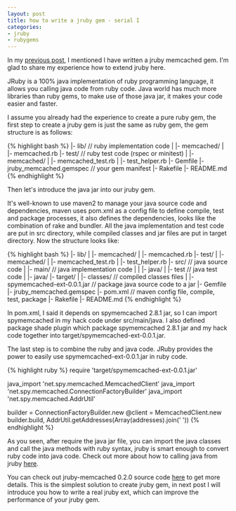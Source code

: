 ```yaml
---
layout: post
title: how to write a jruby gem - serial I
categories:
- jruby
- rubygems
---
```

In my [previous post][0], I mentioned I have written a jruby memcached
gem.  I'm glad to share my experience how to extend jruby here.

JRuby is a 100% java implementation of ruby programming language, it
allows you calling java code from ruby code. Java world has much more
libraries than ruby gems, to make use of those java jar, it makes your
code easier and faster.

I assume you already had the experience to create a pure ruby gem, the
first step to create a jruby gem is just the same as ruby gem, the gem
structure is as follows:

{% highlight bash %}
|- lib/                   // ruby implementation code
|   |- memcached/
|   |- memcached.rb
|- test/                  // ruby test code (rspec or minitest)
|   |- memcached/
|   |- memcached_test.rb
|   |- test_helper.rb
|- Gemfile
|- jruby_memcached.gemspec // your gem manifest
|- Rakefile
|- README.md
{% endhighlight %}

Then let's introduce the java jar into our jruby gem.

It's well-known to use maven2 to manage your java source code and
dependencies, maven uses pom.xml as a config file to define compile,
test and package processes, it also defines the dependencies, looks
like the combination of rake and bundler. All the java implementation
and test code are put in src directory, while compiled classes and jar
files are put in target directory. Now the structure looks like:

{% highlight bash %}
|- lib/
|   |- memcached/
|   |- memcached.rb
|- test/
|   |- memcached/
|   |- memcached_test.rb
|   |- test_helper.rb
|- src/                    // java source code
|   |- main/               // java implementation code
|   |   |- java/
|   |- test                // java test code
|       |- java/
|- target/
|   |- classes/            // compiled classes files
|   |- spymemcached-ext-0.0.1.jar // package java source code to a jar
|- Gemfile
|- jruby_memcached.gemspec
|- pom.xml                 // maven config file, compile, test, package
|- Rakefile
|- README.md
{% endhighlight %}

In pom.xml, I said it depends on spymemcached 2.8.1 jar, so I can import
spymemcached in my hack code under src/main/java. I also defined package
shade plugin which package spymemcached 2.8.1 jar and my hack code
together into target/spymemcached-ext-0.0.1.jar.

The last step is to combine the ruby and java code. JRuby provides the
power to easily use spymemcached-ext-0.0.1.jar in ruby code.

{% highlight ruby %}
require 'target/spymemcached-ext-0.0.1.jar'

java_import 'net.spy.memcached.MemcachedClient'
java_import 'net.spy.memcached.ConnectionFactoryBuilder'
java_import 'net.spy.memcached.AddrUtil'

builder = ConnectionFactoryBuilder.new
@client = MemcachedClient.new builder.build, AddrUtil.getAddresses(Array(addresses).join(' '))
{% endhighlight %}

As you seen, after require the java jar file, you can import the java
classes and call the java methods with ruby syntax, jruby is smart enough
to convert ruby code into java code. Check out more about how to calling
java from jruby [here][1].

You can check out jruby-memcached 0.2.0 source code [here][2] to get
more details. This is the simplest solution to create jruby gem, in
next post I will introduce you how to write a real jruby ext, which can
improve the performance of your jruby gem.

[0]: http://huangzhimin.com/2012/07/24/jruby-memcached-0-1-0-released/
[1]: https://github.com/jruby/jruby/wiki/CallingJavaFromJRuby
[2]: https://github.com/aurorafeint/jruby-memcached/tree/2adc85e8121229527a57a71f221fdade40de61df
